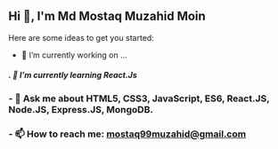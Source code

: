   ## Hi  👋, I'm Md Mostaq Muzahid Moin


 
 

Here are some ideas to get you started:

- 🔭 I’m currently working on ...
##### . 🌱 I’m currently learning  React.Js
 ### - 💬 Ask me about  HTML5, CSS3, JavaScript, ES6, React.JS, Node.JS, Express.JS, MongoDB.
 ### - 📫 How to reach me: mostaq99muzahid@gmail.com
 
 
